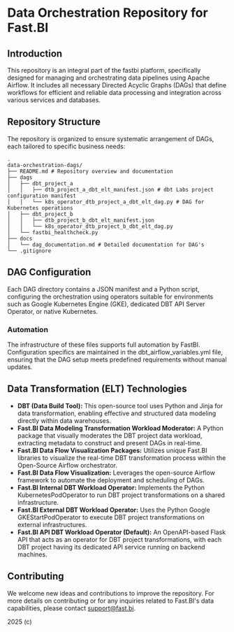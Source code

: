 # Data Orchestration Repository for Fast.BI

## Introduction

This repository is an integral part of the fastbi platform, specifically designed for managing and orchestrating data pipelines using Apache Airflow. It includes all necessary Directed Acyclic Graphs (DAGs) that define workflows for efficient and reliable data processing and integration across various services and databases.

## Repository Structure

The repository is organized to ensure systematic arrangement of DAGs, each tailored to specific business needs:

```log
.
data-orchestration-dags/
├── README.md # Repository overview and documentation
├── dags
│   ├── dbt_project_a
│   │   ├── dtb_project_a_dbt_elt_manifest.json # dbt Labs project configuration manifest
│   │   └── k8s_operator_dtb_project_a_dbt_elt_dag.py # DAG for Kubernetes operations
│   ├── dbt_project_b
│   │   ├── dtb_project_b_dbt_elt_manifest.json
│   │   └── k8s_operator_dtb_project_b_dbt_elt_dag.py
│   └── fastbi_healthcheck.py
├── docs
│   └── dag_documentation.md # Detailed documentation for DAG's
└── .gitignore
```

## DAG Configuration

Each DAG directory contains a JSON manifest and a Python script, configuring the orchestration using operators suitable for environments such as Google Kubernetes Engine (GKE), dedicated DBT API Server Operator, or native Kubernetes.

### Automation

The infrastructure of these files supports full automation by FastBI. Configuration specifics are maintained in the dbt_airflow_variables.yml file, ensuring that the DAG setup meets predefined requirements without manual updates.

## Data Transformation (ELT) Technologies

 - **DBT (Data Build Tool):** This open-source tool uses Python and Jinja for data transformation, enabling effective and structured data modeling directly within data warehouses.
 - **Fast.BI Data Modeling Transformation Workload Moderator:** A Python package that visually moderates the DBT project data workload, extracting metadata to construct and present DAGs in real-time.
 - **Fast.BI Data Flow Visualization Packages:** Utilizes unique Fast.BI libraries to visualize the real-time DBT transformation process within the Open-Source Airflow orchestrator.
 - **Fast.BI Data Flow Visualization:** Leverages the open-source Airflow framework to automate the deployment and scheduling of DAGs.
 - **Fast.BI Internal DBT Workload Operator:** Implements the Python KubernetesPodOperator to run DBT project transformations on a shared infrastructure.
 - **Fast.BI External DBT Workload Operator:** Uses the Python Google GKEStartPodOperator to execute DBT project transformations on external infrastructures.
 - **Fast.BI API DBT Workload Operator (Default):** An OpenAPI-based Flask API that acts as an operator for DBT project transformations, with each DBT project having its dedicated API service running on backend machines.

## Contributing

We welcome new ideas and contributions to improve the repository. For more details on contributing or for any inquiries related to Fast.BI's data capabilities, please contact support@fast.bi.

2025 (c)